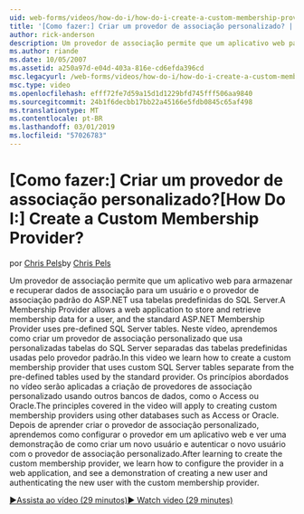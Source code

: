 ```yaml
---
uid: web-forms/videos/how-do-i/how-do-i-create-a-custom-membership-provider
title: '[Como fazer:] Criar um provedor de associação personalizado? | Microsoft Docs'
author: rick-anderson
description: Um provedor de associação permite que um aplicativo web para armazenar e recuperar dados de associação para um usuário e o usa o provedor de associação ASP.NET padrão predefinir...
ms.author: riande
ms.date: 10/05/2007
ms.assetid: a250a97d-e04d-403a-816e-cd6efda396cd
msc.legacyurl: /web-forms/videos/how-do-i/how-do-i-create-a-custom-membership-provider
msc.type: video
ms.openlocfilehash: efff72fe7d59a15d1d1229bfd745fff506aa9840
ms.sourcegitcommit: 24b1f6decbb17bb22a45166e5fdb0845c65af498
ms.translationtype: MT
ms.contentlocale: pt-BR
ms.lasthandoff: 03/01/2019
ms.locfileid: "57026783"
---
```

<a name="how-do-i-create-a-custom-membership-provider"></a><span data-ttu-id="532d0-104">[Como fazer:] Criar um provedor de associação personalizado?</span><span class="sxs-lookup"><span data-stu-id="532d0-104">[How Do I:] Create a Custom Membership Provider?</span></span>
====================
<span data-ttu-id="532d0-105">por [Chris Pels](https://twitter.com/chrispels)</span><span class="sxs-lookup"><span data-stu-id="532d0-105">by [Chris Pels](https://twitter.com/chrispels)</span></span>

<span data-ttu-id="532d0-106">Um provedor de associação permite que um aplicativo web para armazenar e recuperar dados de associação para um usuário e o provedor de associação padrão do ASP.NET usa tabelas predefinidas do SQL Server.</span><span class="sxs-lookup"><span data-stu-id="532d0-106">A Membership Provider allows a web application to store and retrieve membership data for a user, and the standard ASP.NET Membership Provider uses pre-defined SQL Server tables.</span></span> <span data-ttu-id="532d0-107">Neste vídeo, aprendemos como criar um provedor de associação personalizado que usa personalizadas tabelas do SQL Server separadas das tabelas predefinidas usadas pelo provedor padrão.</span><span class="sxs-lookup"><span data-stu-id="532d0-107">In this video we learn how to create a custom membership provider that uses custom SQL Server tables separate from the pre-defined tables used by the standard provider.</span></span> <span data-ttu-id="532d0-108">Os princípios abordados no vídeo serão aplicadas a criação de provedores de associação personalizado usando outros bancos de dados, como o Access ou Oracle.</span><span class="sxs-lookup"><span data-stu-id="532d0-108">The principles covered in the video will apply to creating custom membership providers using other databases such as Access or Oracle.</span></span> <span data-ttu-id="532d0-109">Depois de aprender criar o provedor de associação personalizado, aprendemos como configurar o provedor em um aplicativo web e ver uma demonstração de como criar um novo usuário e autenticar o novo usuário com o provedor de associação personalizado.</span><span class="sxs-lookup"><span data-stu-id="532d0-109">After learning to create the custom membership provider, we learn how to configure the provider in a web application, and see a demonstration of creating a new user and authenticating the new user with the custom membership provider.</span></span>

[<span data-ttu-id="532d0-110">&#9654;Assista ao vídeo (29 minutos)</span><span class="sxs-lookup"><span data-stu-id="532d0-110">&#9654; Watch video (29 minutes)</span></span>](https://channel9.msdn.com/Blogs/ASP-NET-Site-Videos/how-do-i-create-a-custom-membership-provider)
